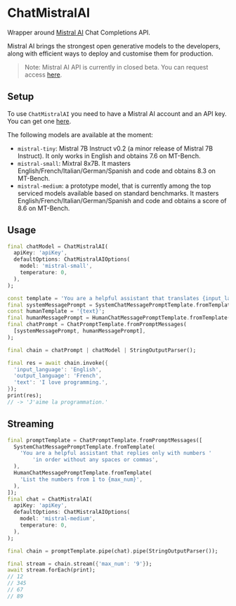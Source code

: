 # ChatMistralAI

Wrapper around [Mistral AI](https://mistral.ai/) Chat Completions API.

Mistral AI brings the strongest open generative models to the developers, along with efficient ways to deploy and customise them for production.

> Note: Mistral AI API is currently in closed beta. You can request access [here](https://console.mistral.ai).

## Setup

To use `ChatMistralAI` you need to have a Mistral AI account and an API key. You can get one [here](https://console.mistral.ai/users/).

The following models are available at the moment:
- `mistral-tiny`: Mistral 7B Instruct v0.2 (a minor release of Mistral 7B Instruct). It only works in English and obtains 7.6 on MT-Bench.
- `mistral-small`: Mixtral 8x7B. It masters English/French/Italian/German/Spanish and code and obtains 8.3 on MT-Bench.
- `mistral-medium`: a prototype model, that is currently among the top serviced models available based on standard benchmarks. It masters English/French/Italian/German/Spanish and code and obtains a score of 8.6 on MT-Bench.

## Usage

```dart
final chatModel = ChatMistralAI(
  apiKey: 'apiKey',
  defaultOptions: ChatMistralAIOptions(
    model: 'mistral-small',
    temperature: 0,
  ),
);

const template = 'You are a helpful assistant that translates {input_language} to {output_language}.';
final systemMessagePrompt = SystemChatMessagePromptTemplate.fromTemplate(template);
const humanTemplate = '{text}';
final humanMessagePrompt = HumanChatMessagePromptTemplate.fromTemplate(humanTemplate);
final chatPrompt = ChatPromptTemplate.fromPromptMessages(
  [systemMessagePrompt, humanMessagePrompt],
);

final chain = chatPrompt | chatModel | StringOutputParser();

final res = await chain.invoke({
  'input_language': 'English',
  'output_language': 'French',
  'text': 'I love programming.',
});
print(res);
// -> 'J'aime la programmation.'
```

## Streaming

```dart
final promptTemplate = ChatPromptTemplate.fromPromptMessages([
  SystemChatMessagePromptTemplate.fromTemplate(
    'You are a helpful assistant that replies only with numbers '
        'in order without any spaces or commas',
  ),
  HumanChatMessagePromptTemplate.fromTemplate(
    'List the numbers from 1 to {max_num}',
  ),
]);
final chat = ChatMistralAI(
  apiKey: 'apiKey',
  defaultOptions: ChatMistralAIOptions(
    model: 'mistral-medium',
    temperature: 0,
  ),
);

final chain = promptTemplate.pipe(chat).pipe(StringOutputParser());

final stream = chain.stream({'max_num': '9'});
await stream.forEach(print);
// 12
// 345
// 67
// 89
```
